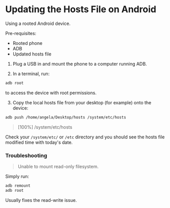 # Updating the Hosts File on Android

Using a rooted Android device.

Pre-requisites:

- Rooted phone
- ADB
- Updated hosts file

1. Plug a USB in and mount the phone to a computer running ADB.

2. In a terminal, run:

```bash
adb root
```

to access the device with root permissions.

3. Copy the local hosts file from your desktop (for example) onto the device:

```bash
adb push /home/angela/Desktop/hosts /system/etc/hosts
```

> [100%] /system/etc/hosts

Check your `/system/etc/` or `/etc` directory and you should see the hosts file modified time with today's date.

### Troubleshooting

> Unable to mount read-only filesystem.

Simply run:

```bash
adb remount
adb root
```

Usually fixes the read-write issue.
